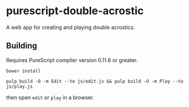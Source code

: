 # purescript-double-acrostic

A web app for creating and playing double acrostics.


## Building

Requires PureScript compiler version 0.11.6 or greater.

    bower install

    pulp build -O -m Edit --to js/edit.js && pulp build -O -m Play --to js/play.js

then open `edit` or `play` in a browser.
